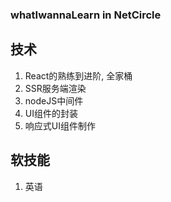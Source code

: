### whatIwannaLearn in NetCircle
## 技术
1. React的熟练到进阶, 全家桶
2. SSR服务端渲染
3. nodeJS中间件
4. UI组件的封装
5. 响应式UI组件制作

## 软技能
1. 英语

